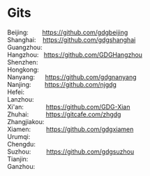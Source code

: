 Gits
=========

Beijing:&nbsp;&nbsp;&nbsp;&nbsp;&nbsp;&nbsp;&nbsp;&nbsp;https://github.com/gdgbeijing  
Shanghai:&nbsp;&nbsp;&nbsp;&nbsp;https://github.com/gdgshanghai  
Guangzhou:  
Hangzhou:&nbsp;&nbsp;&nbsp;https://github.com/GDGHangzhou  
Shenzhen:  
Hongkong:  
Nanyang:&nbsp;&nbsp;&nbsp;&nbsp;&nbsp;&nbsp;https://github.com/gdgnanyang  
Nanjing:&nbsp;&nbsp;&nbsp;&nbsp;&nbsp;&nbsp;&nbsp;&nbsp;https://github.com/njgdg  
Hefei:  
Lanzhou:  
Xi'an:&nbsp;&nbsp;&nbsp;&nbsp;&nbsp;&nbsp;&nbsp;&nbsp;&nbsp;&nbsp;&nbsp;&nbsp;&nbsp;https://github.com/GDG-Xian  
Zhuhai:&nbsp;&nbsp;&nbsp;&nbsp;&nbsp;&nbsp;&nbsp;&nbsp;&nbsp;&nbsp;https://gitcafe.com/zhgdg  
Zhangjiakou:  
Xiamen:&nbsp;&nbsp;&nbsp;&nbsp;&nbsp;&nbsp;&nbsp;&nbsp;&nbsp;https://github.com/gdgxiamen  
Urumqi:  
Chengdu:  
Suzhou:&nbsp;&nbsp;&nbsp;&nbsp;&nbsp;&nbsp;&nbsp;&nbsp;&nbsp;https://github.com/gdgsuzhou  
Tianjin:  
Ganzhou:
